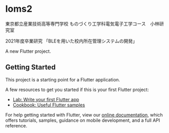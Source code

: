 # loms2

東京都立産業技術高等専門学校
ものづくり工学科電気電子工学コース　小林研究室

2021年度卒業研究
「BLEを用いた校内所在管理システムの開発」

A new Flutter project.

## Getting Started

This project is a starting point for a Flutter application.

A few resources to get you started if this is your first Flutter project:

- [Lab: Write your first Flutter app](https://flutter.dev/docs/get-started/codelab)
- [Cookbook: Useful Flutter samples](https://flutter.dev/docs/cookbook)

For help getting started with Flutter, view our
[online documentation](https://flutter.dev/docs), which offers tutorials,
samples, guidance on mobile development, and a full API reference.
